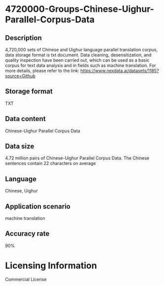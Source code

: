 # 4720000-Groups-Chinese-Uighur-Parallel-Corpus-Data

## Description
4,720,000 sets of Chinese and Uighur language parallel translation corpus, data storage format is txt document. Data cleaning, desensitization, and quality inspection have been carried out, which can be used as a basic corpus for text data analysis and in fields such as machine translation.
For more details, please refer to the link: https://www.nexdata.ai/datasets/1185?source=Github


## Storage format
TXT
## Data content
Chinese-Uighur Parallel Corpus Data
## Data size
4.72 million pairs of Chinese-Uighur Parallel Corpus Data. The Chinese sentences contain 22 characters on average
## Language
Chinese, Uighur
## Application scenario
machine translation
## Accuracy rate
90%
# Licensing Information
Commercial License
